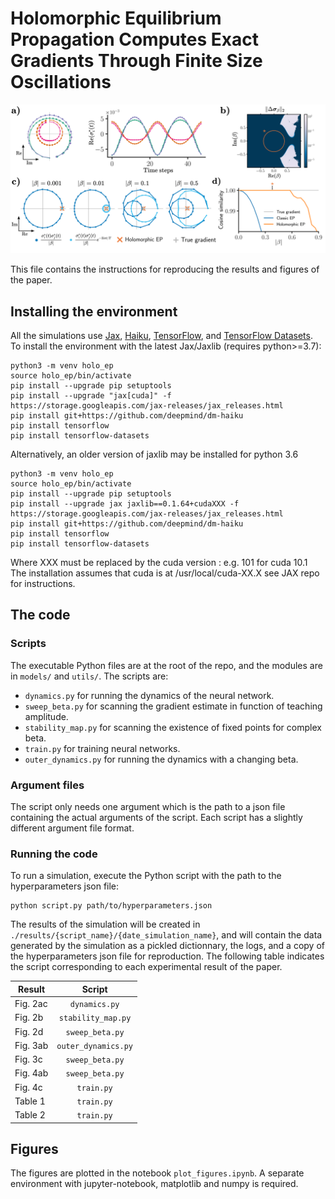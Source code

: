 # Holomorphic Equilibrium Propagation Computes Exact Gradients Through Finite Size Oscillations

![overview](./figs/fig2.png)

This file contains the instructions for reproducing the results and figures of the paper.

## Installing the environment

All the simulations use [Jax](https://github.com/google/jax), [Haiku](https://github.com/deepmind/dm-haiku), [TensorFlow](https://github.com/tensorflow/tensorflow), and [TensorFlow Datasets](https://www.tensorflow.org/datasets?hl=en).
To install the environment with the latest Jax/Jaxlib (requires python>=3.7): 

```
python3 -m venv holo_ep
source holo_ep/bin/activate
pip install --upgrade pip setuptools
pip install --upgrade "jax[cuda]" -f https://storage.googleapis.com/jax-releases/jax_releases.html
pip install git+https://github.com/deepmind/dm-haiku
pip install tensorflow
pip install tensorflow-datasets
```

Alternatively, an older version of jaxlib may be installed for python 3.6

```
python3 -m venv holo_ep
source holo_ep/bin/activate
pip install --upgrade pip setuptools
pip install --upgrade jax jaxlib==0.1.64+cudaXXX -f https://storage.googleapis.com/jax-releases/jax_releases.html
pip install git+https://github.com/deepmind/dm-haiku
pip install tensorflow
pip install tensorflow-datasets
```

Where XXX must be replaced by the cuda version : e.g. 101 for cuda 10.1
The installation assumes that cuda is at /usr/local/cuda-XX.X see JAX repo for instructions.

## The code

### Scripts

The executable Python files are at the root of the repo, and the modules are in `models/` and `utils/`.
The scripts are:

* `dynamics.py` for running the dynamics of the neural network.
* `sweep_beta.py` for scanning the gradient estimate in function of teaching amplitude.
* `stability_map.py` for scanning the existence of fixed points for complex beta.
* `train.py` for training neural networks.
* `outer_dynamics.py` for running the dynamics with a changing beta.

### Argument files

The script only needs one argument which is the path to a json file containing the actual arguments of the script.
Each script has a slightly different argument file format.

### Running the code

To run a simulation, execute the Python script with the path to the hyperparameters json file:

```
python script.py path/to/hyperparameters.json
```

The results of the simulation will be created in `./results/{script_name}/{date_simulation_name}`, and will contain the data generated by the simulation as a pickled dictionnary, the logs, and a copy of the hyperparameters json file for reproduction.
The following table indicates the script corresponding to each experimental result of the paper.

| Result        | Script              |
| ------------- |:-------------------:|
| Fig. 2ac      | `dynamics.py`       |
| Fig. 2b       | `stability_map.py`  |
| Fig. 2d       | `sweep_beta.py`     |
| Fig. 3ab      | `outer_dynamics.py` |
| Fig. 3c       | `sweep_beta.py`     |
| Fig. 4ab      | `sweep_beta.py`     |
| Fig. 4c       | `train.py`          |
| Table 1       | `train.py`          |
| Table 2       | `train.py`          |


## Figures

The figures are plotted in the notebook `plot_figures.ipynb`.
A separate environment with jupyter-notebook, matplotlib and numpy is required.


